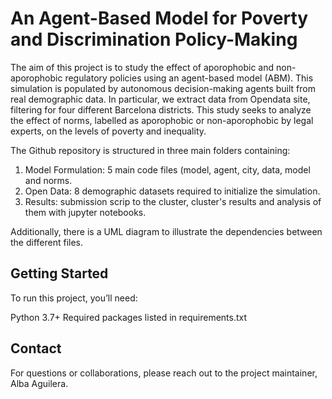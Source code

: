# An Agent-Based Model for Poverty and Discrimination Policy-Making

The aim of this project is to study the effect of aporophobic and non-aporophobic regulatory policies using an agent-based model (ABM). This simulation is populated by autonomous decision-making agents built from real demographic data. In particular, we extract data from Opendata site, filtering for four different Barcelona districts. This study seeks to analyze the effect of norms, labelled as aporophobic or non-aporophobic by legal experts, on the levels of poverty and inequality. 

The Github repository is structured in three main folders containing: 

1. Model Formulation: 5 main code files (model, agent, city, data, model and norms. 
2. Open Data: 8 demographic datasets required to initialize the simulation.
3. Results: submission scrip to the cluster, cluster's results and analysis of them with jupyter notebooks. 

Additionally, there is a UML diagram to illustrate the dependencies between the different files. 

## Getting Started 
To run this project, you’ll need:

Python 3.7+
Required packages listed in requirements.txt

## Contact

For questions or collaborations, please reach out to the project maintainer, Alba Aguilera.


